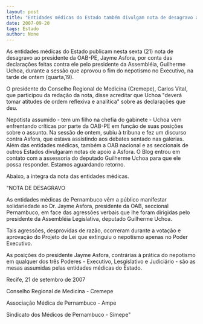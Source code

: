 ```yaml
---
layout: post
title: "Entidades médicas do Estado também divulgam nota de desagravo a Jayme Asfora "
date: 2007-09-20
tags: Estado
author: None
---
```

As entidades m&eacute;dicas do Estado publicam nesta sexta (21) nota de desagravo ao presidente da OAB-PE, Jayme Asfora, por conta das declara&ccedil;&otilde;es feitas contra ele pelo presidente da Assembl&eacute;ia, Guilherme Uchoa, durante a sess&atilde;o que aprovou o fim do nepotismo no Executivo, na tarde de ontem (quarta,19).&nbsp;

O presidente do Conselho Regional de Medicina (Cremepe), Carlos Vital, que participou da reda&ccedil;&atilde;o da nota, disse acreditar que Uchoa &quot;dever&aacute; tomar atitudes de ordem reflexiva e anal&iacute;tica&quot; sobre as declara&ccedil;&otilde;es que deu. 

Nepotista assumido - tem um filho na chefia do gabinete - Uchoa vem enfrentando cr&iacute;ticas por parte da OAB-PE em fun&ccedil;&atilde;o de suas posi&ccedil;&otilde;es sobre o assunto. 
Na sess&atilde;o de ontem, subiu&nbsp;&agrave; tribuna e fez um discurso contra Asfora, que estava assistindo aos debates sentado nas galerias. 
Al&eacute;m das entidades m&eacute;dicas, tamb&eacute;m a OAB nacional e as seccionais de outros Estados divulgaram notas de apoio a Asfora. O Blog entrou em contato com a assessoria do deputado Guilherme Uchoa para que ele possa responder. Estamos aguardando retorno.

Abaixo, a &iacute;ntegra da nota das entidades m&eacute;dicas. 

&quot;NOTA DE DESAGRAVO 

As entidades m&eacute;dicas de Pernambuco v&ecirc;m a p&uacute;blico manifestar solidariedade ao Dr. Jayme Asfora, presidente da OAB, seccional Pernambuco, em face das agress&otilde;es verbais que lhe foram dirigidas pelo presidente da Assembl&eacute;ia Legislativa, deputado Guilherme Uchoa. 

Tais agress&otilde;es, desprovidas de raz&atilde;o, ocorreram durante a vota&ccedil;&atilde;o e aprova&ccedil;&atilde;o do Projeto de Lei que extinguiu o nepotismo apenas no Poder Executivo. 

As posi&ccedil;&otilde;es do presidente Jayme Asfora, contr&aacute;rias &agrave; pr&aacute;tica do nepotismo em qualquer dos tr&ecirc;s Poderes - Executivo, Lesgislativo e Judici&aacute;rio - s&atilde;o as mesas assumidas pelas entidades m&eacute;dicas do Estado. 

Recife, 21 de setembro de 2007 

Conselho Regional de Medicina - Cremepe 

Associa&ccedil;&atilde;o M&eacute;dica de Pernambuco - Ampe 

Sindicato dos M&eacute;dicos de Pernambuco - Simepe&quot;  